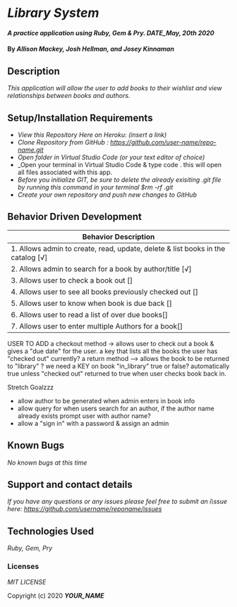 # _Library System_

#### _A practice application using Ruby, Gem & Pry. DATE_May, 20th 2020_

#### By _**Allison Mackey, Josh Hellman, and Josey Kinnaman**_

## Description

_This application will allow the user to add books to their wishlist and view relationships between books and authors._ 

## Setup/Installation Requirements

* _View this Repository Here on Heroku: (insert a link)_
* _Clone Repository from GitHub :  https://github.com/user-name/repo-name.git_
* _Open folder in Virtual Studio Code (or your text editor of choice)_
* _Open your terminal in Virtual Studio Code & type code . this will open all files associated with this app. 
* _Before you initialize GIT, be sure to delete the already exisiting .git file by running this command in your terminal $rm -rf .git_
* _Create your own repository and push new changes to GitHub_

## Behavior Driven Development 


|   Behavior Description        |
|-------------------------------|
| 1.  Allows admin to create, read, update, delete & list books in the catalog [√]| 
| 2.  Allows admin to search for a book by author/title [√]|
| 3.  Allows user to check a book out []|
| 4.  Allows user to see all books previously checked out []|
| 5.  Allows user to know when book is due back []|
| 6.  Allows user to read a list of over due books[]|
| 7.  Allows user to enter multiple Authors for a book[]|

USER TO ADD 
a checkout method -> allows user to check out a book & gives a "due date" for the user. 
a key that lists all the books the user has "checked out" currently?
a return method --> allows the book to be returned to "library" ?
we need a KEY on book "in_library" true or false? automatically true unless "checked out" returned to true when user checks book back in. 


Stretch Goalzzz
- allow author to be generated when admin enters in book info
- allow query for when users search for an author, if the author name already exists prompt user with author name? 
- allow a "sign in" with a password & assign an admin 

## Known Bugs

_No known bugs at this time_

## Support and contact details

_If you have any questions or any issues please feel free to submit an i\ssue here: https://github.com/username/reponame/issues_

## Technologies Used

_Ruby, Gem, Pry_ 


### Licenses
*MIT LICENSE*

Copyright (c) 2020 **_YOUR_NAME_**